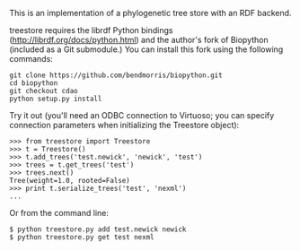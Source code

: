 This is an implementation of a phylogenetic tree store with an RDF backend.

treestore requires the librdf Python bindings (http://librdf.org/docs/python.html)
and the author's fork of Biopython (included as a Git submodule.) You can install
this fork using the following commands:

    git clone https://github.com/bendmorris/biopython.git
    cd biopython
    git checkout cdao
    python setup.py install

Try it out (you'll need an ODBC connection to Virtuoso; you can specify connection
parameters when initializing the Treestore object):

    >>> from treestore import Treestore
    >>> t = Treestore()
    >>> t.add_trees('test.newick', 'newick', 'test')
    >>> trees = t.get_trees('test')
    >>> trees.next()
    Tree(weight=1.0, rooted=False)
    >>> print t.serialize_trees('test', 'nexml')
    ...
    
Or from the command line:

    $ python treestore.py add test.newick newick
    $ python treestore.py get test nexml